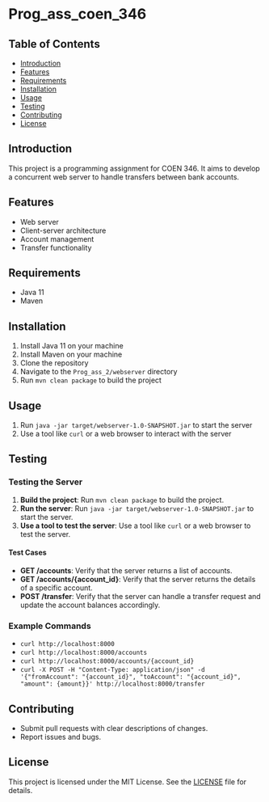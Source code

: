 # Prog_ass_coen_346

## Table of Contents

* [Introduction](#introduction)
* [Features](#features)
* [Requirements](#requirements)
* [Installation](#installation)
* [Usage](#usage)
* [Testing](#testing)
* [Contributing](#contributing)
* [License](#license)

## Introduction

This project is a programming assignment for COEN 346. It aims to develop a concurrent web server to handle transfers between bank accounts.

## Features

* Web server
* Client-server architecture
* Account management
* Transfer functionality
## Requirements

* Java 11
* Maven

## Installation

1. Install Java 11 on your machine
2. Install Maven on your machine
3. Clone the repository
4. Navigate to the `Prog_ass_2/webserver` directory
5. Run `mvn clean package` to build the project

## Usage

1. Run `java -jar target/webserver-1.0-SNAPSHOT.jar` to start the server
2. Use a tool like `curl` or a web browser to interact with the server

## Testing

### Testing the Server

1. **Build the project**: Run `mvn clean package` to build the project.
2. **Run the server**: Run `java -jar target/webserver-1.0-SNAPSHOT.jar` to start the server.
3. **Use a tool to test the server**: Use a tool like `curl` or a web browser to test the server.

#### Test Cases

* **GET /accounts**: Verify that the server returns a list of accounts.
* **GET /accounts/{account_id}**: Verify that the server returns the details of a specific account.
* **POST /transfer**: Verify that the server can handle a transfer request and update the account balances accordingly.

### Example Commands

* `curl http://localhost:8000`
* `curl http://localhost:8000/accounts`
* `curl http://localhost:8000/accounts/{account_id}`
* `curl -X POST -H "Content-Type: application/json" -d '{"fromAccount": "{account_id}", "toAccount": "{account_id}", "amount": {amount}}' http://localhost:8000/transfer`

## Contributing

* Submit pull requests with clear descriptions of changes.
* Report issues and bugs.

## License

This project is licensed under the MIT License. See the [LICENSE](LICENSE) file for details.